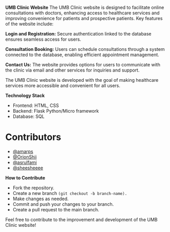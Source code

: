 **UMB Clinic Website**
The UMB Clinic website is designed to facilitate online consultations with doctors, enhancing access to healthcare services and improving convenience for patients and prospective patients. Key features of the website include:

**Login and Registration:** Secure authentication linked to the database ensures seamless access for users.

**Consultation Booking:** Users can schedule consultations through a system connected to the database, enabling efficient appointment management.

**Contact Us:** The website provides options for users to communicate with the clinic via email and other services for inquiries and support.

The UMB Clinic website is developed with the goal of making healthcare services more accessible and convenient for all users.

**Technology Stack**
- Frontend: HTML, CSS
- Backend: Flask Python/Micro framework
- Database: SQL

# Contributors
- [@amarps](https://github.com/amarps)
- [@OrionShii](https://github.com/OrionShii)
- [@asrulfami](https://github.com/asrulfami)
- [@sheesheeee](https://github.com/sheesheeee)

**How to Contribute**
- Fork the repository.
- Create a new branch ```(git checkout -b branch-name).```
- Make changes as needed.
- Commit and push your changes to your branch.
- Create a pull request to the main branch.

Feel free to contribute to the improvement and development of the UMB Clinic website!
